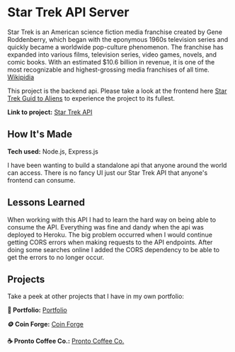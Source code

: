 # Star Trek API Server

Star Trek is an American science fiction media franchise created by Gene Roddenberry, which began with the eponymous 1960s television series and quickly became a worldwide pop-culture phenomenon. The franchise has expanded into various films, television series, video games, novels, and comic books. With an estimated $10.6 billion in revenue, it is one of the most recognizable and highest-grossing media franchises of all time. [Wikipidia](https://en.wikipedia.org/wiki/Star_Trek)

This project is the backend api. Please take a look at the frontend here [Star Trek Guid to Aliens](http://star-trek-beta.vercel.app/) to experience the project to its fullest.

**Link to project:** [Star Trek API](https://star-trek-node-express-api.herokuapp.com/)

<!-- ![app image](#) Image Gif in the works -->

## How It's Made

**Tech used:** Node.js, Express.js

I have been wanting to build a standalone api that anyone around the world can access. There is no fancy UI just our Star Trek API that anyone's frontend can consume.

## Lessons Learned

When working with this API I had to learn the hard way on being able to consume the API. Everything was fine and dandy when the api was deployed to Heroku. The big problem occurred when I would continue getting CORS errors when making requests to the API endpoints. After doing some searches online I added the CORS dependency to be able to get the errors to no longer occur.

## Projects

Take a peek at other projects that I have in my own portfolio:

**🚀 Portfolio:** [Portfolio](https://github.com/ivngzmn/ivanguzmandev)

**🪙 Coin Forge:** [Coin Forge](https://github.com/ivngzmn/coin-forge)

**☕️ Pronto Coffee Co.:** [Pronto Coffee Co.](https://github.com/ivngzmn/pronto-coffee-co)
